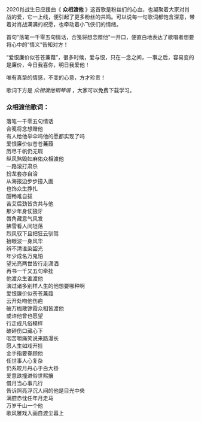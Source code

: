 

2020肖战生日应援曲《 **众相渡他**
》这首歌是粉丝们的心血，也凝聚着大家对肖战的爱，它一上线，便引起了更多粉丝的共鸣。可以说每一句歌词都饱含深意，带着对肖战满满的祝愿，也牵动着小飞侠们的情绪。

首句“落笔一千零五句情话，合笺将想念赠他”一开口，便直白地表达了歌唱者想要将心中的“情义”告知对方！

“爱恨廉价似苍苍蒹葭”，很多时候，爱与恨，只在一念之间，一事之后，容易变的是廉价，今日我喜你，明日我爱他！

唯有真挚的情感，不变的心意，方才珍贵！

歌词下方是 _众相渡他钢琴谱_ ，大家可以免费下载学习。

### 众相渡他歌词：

落笔一千零五句情话  
合笺将念想赠他  
有人给他举伞吗他的愿都实现了吗  
爱恨廉价似苍苍蒹葭  
历尽千帆仍无瑕  
纵风煞毁如麻佑众相渡他  
一路滚打肃杀  
扮龙套亦自洽  
从海报边步步撞入画  
也饰众生挣扎  
酣畅难自拔  
苦艾后劲皆贪共与他  
那少年身仗狼牙  
唇角藏意气风发  
拂雪看人间坦荡  
烈风驭下且把狂云驯驾  
抬眼波一身风华  
辨不清谁染韶光  
年少成名万鬼怕  
望光亮两世皆行走潇洒  
再书一千又五句牵挂  
他渡众生谁渡他  
演过诸多别样人生的他想要哪种啊  
爱恨廉价似苍苍蒹葭  
云开处吻他伤疤  
破万枷散馀霞众相皆渡他  
或许他曾也愿望  
行走成凡俗模样  
破碎伤口藏心下  
咽苦嚼痛笑说来路漫长  
愿人生如戏开挂  
金手指要眷顾他  
任世事人心复杂  
仍系皎月丹心于白大褂  
爱意跌撞进俗世熙攘  
借月当心事几行  
告诉照亮浮沉人间的他是目光中央  
满腔赤忱任年月走马  
万岁千山一个他  
歌风雅戏入画自渡尘嚣上

